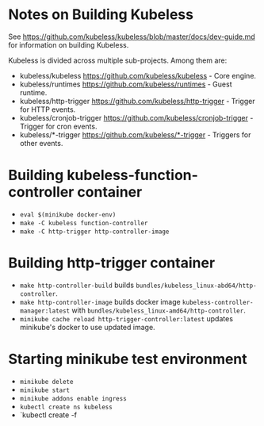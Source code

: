 # Notes on Building Kubeless

See <https://github.com/kubeless/kubeless/blob/master/docs/dev-guide.md> for information on building Kubeless.

Kubeless is divided across multiple sub-projects. Among them are:

- kubeless/kubeless <https://github.com/kubeless/kubeless> - Core engine.
- kubeless/runtimes <https://github.com/kubeless/runtimes> - Guest runtime.
- kubeless/http-trigger <https://github.com/kubeless/http-trigger> - Trigger for HTTP events.
- kubeless/cronjob-trigger <https://github.com/kubeless/cronjob-trigger> - Trigger for cron events.
- kubeless/*-trigger <https://github.com/kubeless/*-trigger> - Triggers for other events.

# Building kubeless-function-controller container
- `eval $(minikube docker-env)`
- `make -C kubeless function-controller`
- `make -C http-trigger http-controller-image`
# Building http-trigger container

- `make http-controller-build` builds `bundles/kubeless_linux-abd64/http-controller`.
- `make http-controller-image` builds docker image `kubeless-controller-manager:latest` with `bundles/kubeless_linux-amd64/http-controller`.
- `minikube cache reload http-trigger-controller:latest` updates minikube's docker to use updated image.

# Starting minikube test environment

- `minikube delete`
- `minikube start`
- `minikube addons enable ingress`
- `kubectl create ns kubeless`
- `kubectl create -f <local kubeless.yaml>
